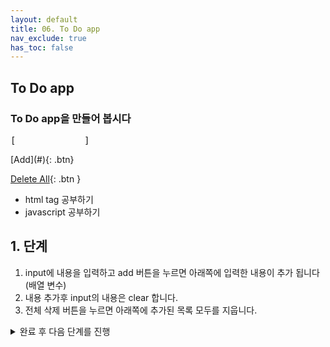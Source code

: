 ```yaml
---
layout: default
title: 06. To Do app
nav_exclude: true
has_toc: false
---
```


## To Do app
### To Do app을 만들어 봅시다
<div class="code-example" markdown="1">
<pre>[             ] </pre>
[Add](#){: .btn}

[Delete All](#){: .btn }

* html tag 공부하기    
* javascript 공부하기  
</div>

## 1. 단계 
1. input에 내용을 입력하고 add 버튼을 누르면 아래쪽에 입력한 내용이 추가 됩니다 (배열 변수)
2. 내용 추가후 input의 내용은 clear 합니다.
3. 전체 삭제 버튼을 누르면 아래쪽에 추가된 목록 모두를 지웁니다.

<details>
<summary>완료 후 다음 단계를 진행</summary>
<div markdown="1">
  
## 2. 단계
1. 목록 마다 오른쪽에 삭제버튼을 두어 항목 단위로 삭제하는 기능을 추가합니다.
</div>
</details>  
